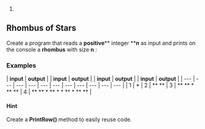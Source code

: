 1.
## Rhombus of Stars

Create a program that reads a **positive**** integer ****n** as input and prints on the console a **rhombus** with size **n** :

### Examples

| **input** | **output** |
 | **input** | **output** |
 | **input** | **output** |
 | **input** | **output** |
| --- | --- | --- | --- | --- | --- | --- | --- | --- | --- | --- |
| 1 | \* | 2 | \*\* \*\* | 3 | \*\* \*\* \* \*\* \*\* | 4 | \*\* \*\* \* \*\* \* \* \*\* \* \*\* \*\* |

#### Hint

Create a **PrintRow()** method to easily reuse code.

